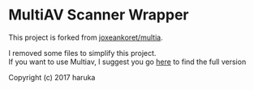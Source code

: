 MultiAV Scanner Wrapper
=======================

This project is forked from [joxeankoret/multia](https://github.com/joxeankoret/multiav).  

I removed some files to simplify this project.  
If you want to use Multiav, I suggest you go [here](https://github.com/joxeankoret/multiav) to find the full version

Copyright (c) 2017 haruka
